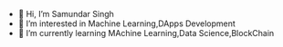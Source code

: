 - 👋 Hi, I’m Samundar Singh
- 👀 I’m interested in Machine Learning,DApps Development
- 🌱 I’m currently learning MAchine Learning,Data Science,BlockChain

<!---
Samundar9525/Samundar9525 is a ✨ special ✨ repository because its `README.md` (this file) appears on your GitHub profile.
You can click the Preview link to take a look at your changes.
--->
